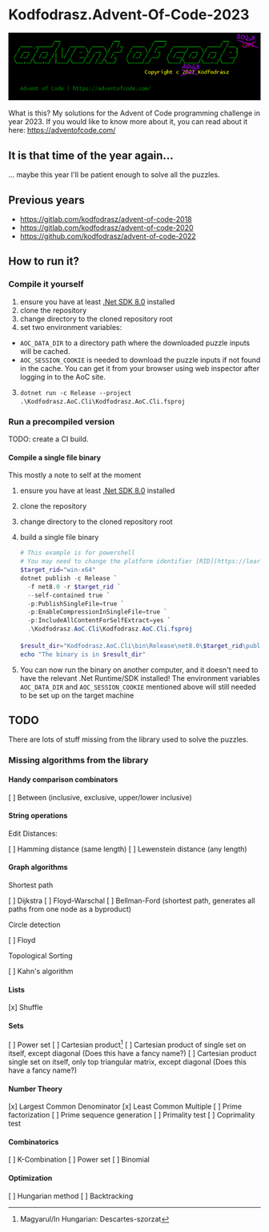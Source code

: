 # Kodfodrasz.Advent-Of-Code-2023

![Advent of code solver program logo](logo.png)

<!--
<pre>
              __                 __           ____                  __
   ____ _____/ /   _____  ____  / /_   ____  / __/  _________  ____/ /__  2023
  / __ `/ __  / | / / _ \/ __ \/ __/  / __ \/ /_   / ___/ __ \/ __  / _ ]
 / /_/ / /_/ /| |/ /  __/ / / / /_   / /_/ / __/  / /__/ /_/ / /_/ /  __/
 \__,_/\__,_/ |___/\___/_/ /_/\__/   \____/_/     \___/\____/\__,_/\___/
 
                                           Copyright c 2023 Kódfodrász

  Advent of Code | https://adventofcode.com/
</pre>
-->


What is this? My solutions for the Advent of Code programming challenge in year 2023.
If you would like to know more about it, you can read about it here: <https://adventofcode.com/>

## It is that time of the year again...

... maybe this year I'll be patient enough to solve all the puzzles.

## Previous years

 - https://gitlab.com/kodfodrasz/advent-of-code-2018
 - https://gitlab.com/kodfodrasz/advent-of-code-2020
 - https://github.com/kodfodrasz/advent-of-code-2022

## How to run it?

### Compile it yourself

1. ensure you have at least [.Net SDK 8.0](https://dotnet.microsoft.com/en-us/download) installed
2. clone the repository
3. change directory to the cloned repository root
2. set two environment variables:
  - `AOC_DATA_DIR` to a directory path where the downloaded puzzle inputs will be cached.
  - `AOC_SESSION_COOKIE` is needed to download the puzzle inputs if not found in the cache. You can get it from your browser using web inspector after logging in to the AoC site.
3. `dotnet run -c Release --project .\Kodfodrasz.AoC.Cli\Kodfodrasz.AoC.Cli.fsproj`

### Run a precompiled version

TODO: create a CI build.

#### Compile a single file binary

This mostly a note to self at the moment

1. ensure you have at least [.Net SDK 8.0](https://dotnet.microsoft.com/en-us/download) installed
2. clone the repository
3. change directory to the cloned repository root
4. build a single file binary

    ```powershell
    # This example is for powershell
    # You may need to change the platform identifier [RID](https://learn.microsoft.com/en-us/dotnet/core/compatibility/sdk/8.0/rid-graph). 
    $target_rid="win-x64"
    dotnet publish -c Release `
      -f net8.0 -r $target_rid `
      --self-contained true `
      -p:PublishSingleFile=true `
      -p:EnableCompressionInSingleFile=true `
      -p:IncludeAllContentForSelfExtract=yes `
      .\Kodfodrasz.AoC.Cli\Kodfodrasz.AoC.Cli.fsproj

    $result_dir="Kodfodrasz.AoC.Cli\bin\Release\net8.0\$target_rid\publish\"
    echo "The binary is in $result_dir" 
    ```
5. You can now run the binary on another computer, and it doesn't need to have the relevant .Net Runtime/SDK installed!
   The environment variables `AOC_DATA_DIR` and `AOC_SESSION_COOKIE` mentioned above will still needed to be set up on the target machine

## TODO

There are lots of stuff missing from the library used to solve the puzzles.

### Missing algorithms from the library

#### Handy comparison combinators

 [ ] Between (inclusive, exclusive, upper/lower inclusive)

#### String operations

Edit Distances:

 [ ] Hamming distance (same length)
 [ ] Lewenstein distance (any length)

#### Graph algorithms

Shortest path

 [ ] Dijkstra
 [ ] Floyd-Warschal
 [ ] Bellman-Ford (shortest path, generates all paths from one node as a byproduct)

Circle detection

 [ ] Floyd

Topological Sorting

 [ ] Kahn's algorithm

#### Lists

 [x] Shuffle

#### Sets

 [ ] Power set
 [ ] Cartesian product[^1]
 [ ] Cartesian product of single set on itself, except diagonal (Does this have a fancy name?)
 [ ] Cartesian product single set on itself, only top triangular matrix, except diagonal (Does this have a fancy name?)

#### Number Theory

 [x] Largest Common Denominator
 [x] Least Common Multiple
 [ ] Prime factorization
 [ ] Prime sequence generation
 [ ] Primality test
 [ ] Coprimality test

#### Combinatorics

 [ ] K-Combination
 [ ] Power set
 [ ] Binomial

#### Optimization

 [ ] Hungarian method
 [ ] Backtracking


[^1]: Magyarul/In Hungarian: Descartes-szorzat

